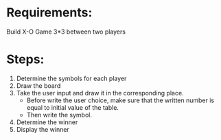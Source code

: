 # Requirements:

Build X-O Game 3*3 between two players

# Steps:

1. Determine the symbols for each player
2. Draw the board
3. Take the user input and draw it in the corresponding place.
	- Before write the user choice, make sure  that  the written 
	  number  is equal to initial value of the table.	  
   - Then write  the symbol.
4. Determine the winner
5. Display the winner
